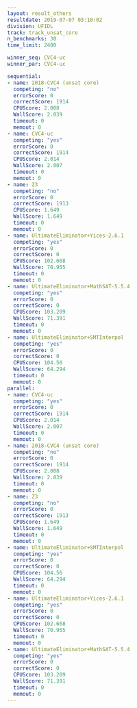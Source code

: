 ```yaml
---
layout: result_others
resultdate: 2019-07-07 03:10:02
division: UFIDL
track: track_unsat_core
n_benchmarks: 30
time_limit: 2400

winner_seq: CVC4-uc
winner_par: CVC4-uc

sequential:
- name: 2018-CVC4 (unsat core)
  competing: "no"
  errorScore: 0
  correctScore: 1914
  CPUScore: 2.008
  WallScore: 2.039
  timeout: 0
  memout: 0
- name: CVC4-uc
  competing: "yes"
  errorScore: 0
  correctScore: 1914
  CPUScore: 2.014
  WallScore: 2.007
  timeout: 0
  memout: 0
- name: Z3
  competing: "no"
  errorScore: 0
  correctScore: 1913
  CPUScore: 1.649
  WallScore: 1.649
  timeout: 0
  memout: 0
- name: UltimateEliminator+Yices-2.6.1
  competing: "yes"
  errorScore: 0
  correctScore: 0
  CPUScore: 102.668
  WallScore: 70.955
  timeout: 0
  memout: 0
- name: UltimateEliminator+MathSAT-5.5.4
  competing: "yes"
  errorScore: 0
  correctScore: 0
  CPUScore: 103.209
  WallScore: 71.391
  timeout: 0
  memout: 0
- name: UltimateEliminator+SMTInterpol
  competing: "yes"
  errorScore: 0
  correctScore: 0
  CPUScore: 104.56
  WallScore: 64.294
  timeout: 0
  memout: 0
parallel:
- name: CVC4-uc
  competing: "yes"
  errorScore: 0
  correctScore: 1914
  CPUScore: 2.014
  WallScore: 2.007
  timeout: 0
  memout: 0
- name: 2018-CVC4 (unsat core)
  competing: "no"
  errorScore: 0
  correctScore: 1914
  CPUScore: 2.008
  WallScore: 2.039
  timeout: 0
  memout: 0
- name: Z3
  competing: "no"
  errorScore: 0
  correctScore: 1913
  CPUScore: 1.649
  WallScore: 1.649
  timeout: 0
  memout: 0
- name: UltimateEliminator+SMTInterpol
  competing: "yes"
  errorScore: 0
  correctScore: 0
  CPUScore: 104.56
  WallScore: 64.294
  timeout: 0
  memout: 0
- name: UltimateEliminator+Yices-2.6.1
  competing: "yes"
  errorScore: 0
  correctScore: 0
  CPUScore: 102.668
  WallScore: 70.955
  timeout: 0
  memout: 0
- name: UltimateEliminator+MathSAT-5.5.4
  competing: "yes"
  errorScore: 0
  correctScore: 0
  CPUScore: 103.209
  WallScore: 71.391
  timeout: 0
  memout: 0
---
```

